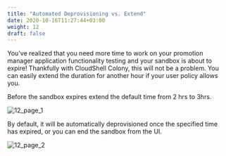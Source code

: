 ```yaml
---
title: "Automated Deprovisioning vs. Extend"
date: 2020-10-16T11:27:44+03:00
weight: 12
draft: false
---
```


You've realized that you need more time to work on your promotion manager application functionality testing and your sandbox is about to expire! Thankfully with CloudShell Colony, this will not be a problem. You can easily extend the duration for another hour if your user policy allows you. 
 
Before the sandbox expires extend the default time from 2 hrs to 3hrs.

![12_page_1](/images/module2/12_page_1.png)

By default, it will be automatically deprovisioned once the specified time has expired, or you can end the sandbox from the UI.

![12_page_2](/images/module2/12_page_2.png)